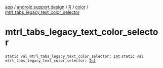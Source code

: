 [app](../../../index.md) / [android.support.design](../../index.md) / [R](../index.md) / [color](index.md) / [mtrl_tabs_legacy_text_color_selector](./mtrl_tabs_legacy_text_color_selector.md)

# mtrl_tabs_legacy_text_color_selector

`static val mtrl_tabs_legacy_text_color_selector: `[`Int`](https://kotlinlang.org/api/latest/jvm/stdlib/kotlin/-int/index.html)
`static val mtrl_tabs_legacy_text_color_selector: `[`Int`](https://kotlinlang.org/api/latest/jvm/stdlib/kotlin/-int/index.html)